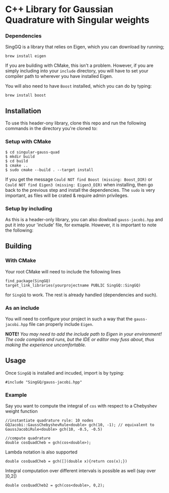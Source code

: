 # C++ Library for Gaussian Quadrature with Singular weights

### Dependencies
SingGQ is a library that relies on Eigen, which you can download by running;
```
brew install eigen
```
If you are building with CMake, this isn't a problem. However, if you are simply including into your `include` directory, you will have to set your compiler path to wherever you have installed Eigen.

You will also need to have `Boost` installed, which you can do by typing:
```
brew install boost
```


## Installation


To use this header-ony library, clone this repo and run the following commands in the directory you're cloned to:
### Setup with CMake
```
$ cd singular-gauss-quad
$ mkdir build
$ cd build
$ cmake ..
$ sudo cmake --build . --target install
```
If you get the message `Could NOT find Boost (missing: Boost_DIR)` or `Could NOT find Eigen3 (missing: Eigen3_DIR)` when installing, then go back to the previous step and install the dependencies.
The `sudo` is very important, as files will be crated & require admin privileges.

### Setup by including

As this is a header-only library, you can also dowload ``gauss-jacobi.hpp`` and put it into your 'include' file, for exmaple. However, it is important to note the following:



## Building

### With CMake
Your root CMake will need to include the following lines

```
find_package(SingGQ)
target_link_libraries(yourprojectname PUBLIC SingGQ::SingGQ)
```

for `SingGQ` to work. The rest is already handled (dependencies and such).

### As an include
You will need to configure your project in such a way that the `gauss-jacobi.hpp` file can properly include `Eigen`.


**NOTE!** _You may need to add the include path to Eigen in your environment! The code compiles and runs, but the IDE or editor may fuss about, thus making the experience uncomfortable._

## Usage

Once `SingGQ` is installed and incuded, import is by typing:
```
#include "SingGQ/gauss-jacobi.hpp"
```

### Example
Say you want to compute the integral of `cos` with respect to a Chebyshev weight function
````
//instantiate quadrature rule: 10 nodes
GQJacobi::GaussChebyshevRule<double> gch(10, -1); // equivalent to GaussJacobiRule<double> gch(10, -0.5, -0.5)

//compute quadrature
double cosQuadCheb = gch(cos<double>);
````

Lambda notation is also supported

````
double cosQuadCheb = gch([](double x){return cos(x);})
````

Integral computation over different intervals is possible as well (say over ]0,2[)

````
double cosQuadCheb2 = gch(cos<double>, 0,2);
````
